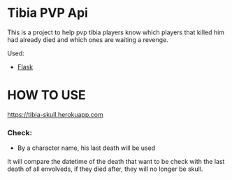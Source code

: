 Tibia PVP Api
===

This is a project to help pvp tibia players know which players that killed him had already died and which ones are waiting a revenge.

Used:
   
- [Flask](https://pypi.org/project/Flask/)




HOW TO USE
===
https://tibia-skull.herokuapp.com 
### Check:
- By a character name, his last death will be used

It will compare the datetime of the death that want to be check with the last death of all envolveds, if they died after, they will no longer be skull.

